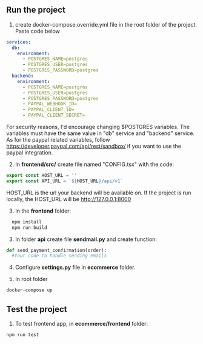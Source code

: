 
## Run the project

1. create docker-compose.override.yml file in the root folder of the project. Paste code below

```yml
services:
  db:
    environment:
      - POSTGRES_NAME=postgres
      - POSTGRES_USER=postgres
      - POSTGRES_PASSWORD=postgres
  backend:
    environment:
      - POSTGRES_NAME=postgres
      - POSTGRES_USER=postgres
      - POSTGRES_PASSWORD=postgres
      - PAYPAL_WEBHOOK_ID=
      - PAYPAL_CLIENT_ID=
      - PAYPAL_CLIENT_SECRET=

```

For security reasons, I'd encourage changing $POSTGRES variables. 
The variables must have the same value in "db" service and "backend" service. 
As for the paypal related variables, follow https://developer.paypal.com/api/rest/sandbox/
if you want to use the paypal integration. 

2. In **frontend/src/** create file named "CONFIG.tsx" with the code:
```typescript
export const HOST_URL = '' 
export const API_URL = `${HOST_URL}/api/v1`
```
HOST_URL is the url your backend will be available on. If the project is run locally,
the HOST_URL will be http://127.0.0.1:8000

3. In the **frontend** folder: 
```bash
  npm install
  npm run build
```

3. In folder **api** create file **sendmail.py** and create function:
```python
def send_payment_confirmation(order):
  #Your code to handle sending emails
```

4. Configure **settings.py** file in **ecommerce** folder. 

6. In root folder
```bash
docker-compose up
```

## Test the project
1. To test frontend app, in **ecommerce/frontend** folder:
```bash
npm run test
```
